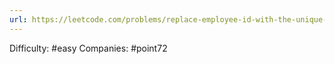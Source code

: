```yaml
---
url: https://leetcode.com/problems/replace-employee-id-with-the-unique-identifier
---
```


Difficulty: #easy
Companies: #point72
